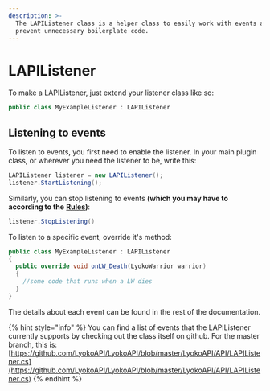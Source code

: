 ```yaml
---
description: >-
  The LAPIListener class is a helper class to easily work with events and to
  prevent unnecessary boilerplate code.
---
```


# LAPIListener

To make a LAPIListener, just extend your listener class like so:

```csharp
public class MyExampleListener : LAPIListener
```

## Listening to events

To listen to events, you first need to enable the listener. In your main plugin class, or wherever you need the listener to be, write this:

```csharp
LAPIListener listener = new LAPIListener();
listener.StartListening();
```

Similarly, you can stop listening to events **\(which you may have to according to the** [**Rules**](https://github.com/LyokoAPI/LyokoAPIDoc/tree/fdb5e716f468c7556934771f257aae38e4ec78bc/docs/LyokoAPI/Events/LyokoPlugin/introduction.md)**\)**:

```csharp
listener.StopListening()
```

To listen to a specific event, override it's method:  


```csharp
public class MyExampleListener : LAPIListener
{
  public override void onLW_Death(LyokoWarrior warrior)
  {
    //some code that runs when a LW dies
  }
}
```

The details about each event can be found in the rest of the documentation.

{% hint style="info" %}
You can find a list of events that the LAPIListener currently supports by checking out the class itself on github. For the master branch, this is: [https://github.com/LyokoAPI/LyokoAPI/blob/master/LyokoAPI/API/LAPIListener.cs](https://github.com/LyokoAPI/LyokoAPI/blob/master/LyokoAPI/API/LAPIListener.cs)
{% endhint %}

